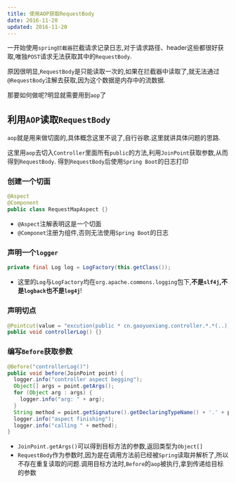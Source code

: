```yaml
---
title: 使用AOP获取RequestBody
date: 2016-11-20
updated: 2016-11-20
---
```


一开始使用`spring拦截器`拦截请求记录日志,对于请求路径、header这些都很好获取,唯独`POST`请求无法获取其中的`RequestBody`.

原因很明显,`RequestBody`是只能读取一次的,如果在拦截器中读取了,就无法通过`@RequestBody`注解去获取,因为这个数据是内存中的流数据.

那要如何做呢?明显就需要用到`aop`了

## 利用`AOP`读取`RequestBody`

`aop`就是用来做切面的,具体概念这里不说了,自行谷歌.这里就讲具体问题的思路.

这里用`aop`去切入`Controller`里面所有`public`的方法,利用`JoinPoint`获取参数,从而得到`RequestBody`.
得到`RequestBody`后使用`Spring Boot`的日志打印

### 创建一个切面

```java
@Aspect
@Component
public class RequestMapAspect {}
```

- `@Aspect`注解表明这是一个切面
- `@Componet`注册为组件,否则无法使用`Spring Boot`的日志

### 声明一个`logger`

```java
private final Log log = LogFactory(this.getClass());
```

- 这里的`Log`与`LogFactory`均在`org.apache.commons.logging`包下,**不是`slf4j`,不是`logback`也不是`log4j`**!

### 声明切点

```java
@Pointcut(value = "excution(public * cn.gaoyuexiang.controller.*.*(..))")
public void controllerLog() {}
```

### 编写`Before`获取参数

```java
@Before("controllerLog()")
public void before(JoinPoint point) {
  logger.info("controller aspect begging");
  Object[] args = point.getArgs();
  for (Object arg : args) {
    logger.info("arg: " + arg); 
  }
  String method = point.getSignature().getDeclaringTypeName() + '.' + point.getSignature().getName();
  logger.info("aspect finishing");
  logger.info("calling " + method);
}
```

- `JoinPoint.getArgs()`可以得到目标方法的参数,返回类型为`Object[]`
- `RequestBody`作为参数时,因为是在调用方法前已经被`Spring`读取并解析了,所以不存在重复读取的问题.调用目标方法时,`Before`的`aop`被执行,拿到传递给目标的参数
